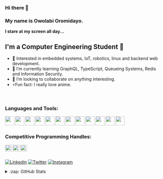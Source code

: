 ### Hi there 👋

### My name is Owolabi Oromidayo.

<strong>I stare at my screen all day...</strong> <br>



## I'm a Computer Engineering Student 🚀

- 🎇 Interested in embedded systems, IoT, robotics, linux and backend web development.
- 🌱 I’m currently learning GraphQL, TypeScript, Queueing Systems, Redis and Information Security.
- 👯 I’m looking to collaborate on anything interesting.
- ⚡Fun fact: I really love anime.


<br />

### Languages and Tools:


<img align="left" width="30px" src="https://github.com/owolabioromidayo/owolabioromidayo/blob/main/images/c.png" />
<img align="left" width="30px" src="https://github.com/owolabioromidayo/owolabioromidayo/blob/main/images/cpp.png" />
<img align="left"  width="30px" src="https://github.com/owolabioromidayo/owolabioromidayo/blob/main/images/python.jpg" />
<img align="left" width="30px" src="https://github.com/owolabioromidayo/owolabioromidayo/blob/main/images/flask.png" />
<img align="left" width="30px" src="https://github.com/owolabioromidayo/owolabioromidayo/blob/main/images/nodejs.png" />
<img align="left" width="30px" src="https://github.com/owolabioromidayo/owolabioromidayo/blob/main/images/ubuntu.png" />
<img align="left" width="30px" src="https://github.com/owolabioromidayo/owolabioromidayo/blob/main/images/git.png" />
<img align="left" width="30px" src="https://github.com/owolabioromidayo/owolabioromidayo/blob/main/images/html.png" />
<img align="left" width="30px" src="https://github.com/owolabioromidayo/owolabioromidayo/blob/main/images/css.png" />
<img align="left" width="30px" src="https://github.com/owolabioromidayo/owolabioromidayo/blob/main/images/js.png" />
<img align="left" width="30px" src="https://github.com/owolabioromidayo/owolabioromidayo/blob/main/images/react.png" />
<img align="left" width="30px" src="https://github.com/owolabioromidayo/owolabioromidayo/blob/main/images/redux.png" />






<br />
<br />



### Competitive Programming Handles:

<a href="https://www.hackerrank.com/owolabi_oromida1" target="_blank"><img align="left" width="22px" src="https://github.com/owolabioromidayo/owolabioromidayo/blob/main/images/hackerrank.png" /> </a>

<a href="https://www.codewars.com/users/owolabioromidayo" target="_blank"><img align="left" width="22px" src="https://github.com/owolabioromidayo/owolabioromidayo/blob/main/images/codewars.png" /> </a>

<a href="https://leetcode.com/owolabi_oromidayo/" target="_blank"><img align="left" width="22px" src="https://github.com/owolabioromidayo/owolabioromidayo/blob/main/images/leetcode.png" /> </a>



<br /><br />





[![Linkedin](https://img.shields.io/badge/LinkedIn-blue.svg?style=for-the-badge&logo=linkedin)](https://www.linkedin.com/in/oromidayo-owolabi-2792a9191/)
[![Twitter](https://img.shields.io/badge/Twitter-skyblue.svg?style=for-the-badge&logo=twitter)](https://twitter.com/thisisnotdayo)
[![Instagram](https://img.shields.io/badge/Instagram-gray.svg?style=for-the-badge&logo=instagram)](https://www.instagram.com/definitelynotdayo)



<details>
  <summary>:zap: GitHub Stats</summary>

<p align="center" height='130px'> <img src="https://github-readme-stats.vercel.app/api?username=owolabioromidayo&show_icons=true&hide_title=true&include_all_commits=true&line_height=21&count_private=true" alt="owolabioromidayo"/> <img src="https://github-readme-stats.vercel.app/api/top-langs/?username=owolabioromidayo&layout=compact&show_icons=true&hide_title=true" alt="crazychickendev"/> </p>
  </p>
</details>

<br />
<br />

